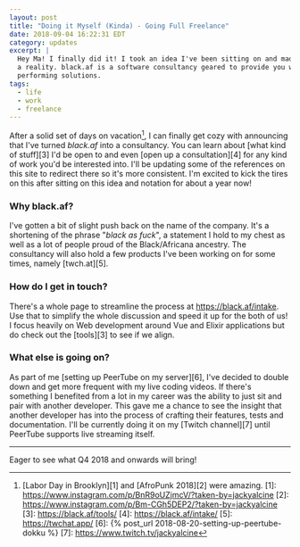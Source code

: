```yaml
---
layout: post
title: "Doing it Myself (Kinda) - Going Full Freelance"
date: 2018-09-04 16:22:31 EDT
category: updates
excerpt: |
  Hey Ma! I finally did it! I took an idea I've been sitting on and made it into
  a reality. black.af is a software consultancy geared to provide you with top
  performing solutions.
tags:
  - life
  - work
  - freelance
---
```


After a solid set of days on vacation[^1], I can finally get cozy with
announcing that I've turned *black.af* into a consultancy. You can learn about
[what kind of stuff][3] I'd be open to and even [open up a consultation][4] for
any kind of work you'd be interested into. I'll be updating some of the
references on this site to redirect there so it's more consistent. I'm excited
to kick the tires on this after sitting on this idea and notation for about
a year now!

### Why black.af?
I've gotten a bit of slight push back on the name of the company. It's
a shortening of the phrase "_black as fuck_", a statement I hold to my chest as
well as a lot of people proud of the Black/Africana ancestry. The consultancy
will also hold a few products I've been working on for some times, namely
[twch.at][5].

### How do I get in touch?
There's a whole page to streamline the process at https://black.af/intake. Use
that to simplify the whole discussion and speed it up for the both of us!
I focus heavily on Web development around Vue and Elixir applications but do
check out the [tools][3] to see if we align.

### What else is going on?
As part of me [setting up PeerTube on my server][6], I've decided to double
down and get more frequent with my live coding videos. If there's something
I benefited from a lot in my career was the ability to just sit and pair with
another developer. This gave me a chance to see the insight that another
developer has into the process of crafting their features, tests and
documentation. I'll be currently doing it on my [Twitch channel][7] until
PeerTube supports live streaming itself.

---

Eager to see what Q4 2018 and onwards will bring!

[^1]: [Labor Day in Brooklyn][1] and [AfroPunk 2018][2] were amazing.
[1]: https://www.instagram.com/p/BnR9oUZjmcV/?taken-by=jackyalcine
[2]: https://www.instagram.com/p/Bm-CGh5DEP2/?taken-by=jackyalcine
[3]: https://black.af/tools/
[4]: https://black.af/intake/
[5]: https://twchat.app/
[6]: {% post_url 2018-08-20-setting-up-peertube-dokku %}
[7]: https://www.twitch.tv/jackyalcine
